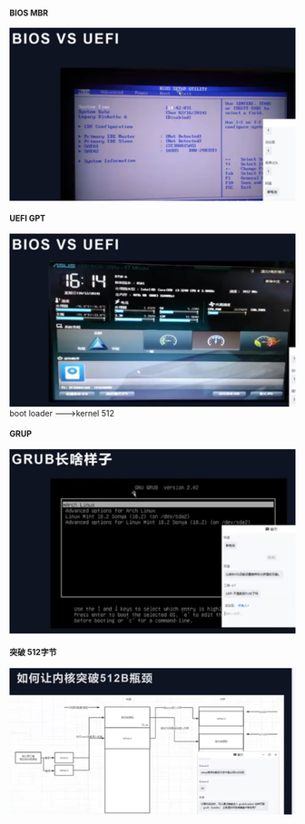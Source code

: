 #### BIOS MBR
![BIOS历程](img_2.png)
#### UEFI GPT
![UEFI](img_1.png)
boot loader --->kernel 
512 

#### GRUP
![GRUP](img_3.png)

#### 突破 512字节
![img_4.png](img_4.png)